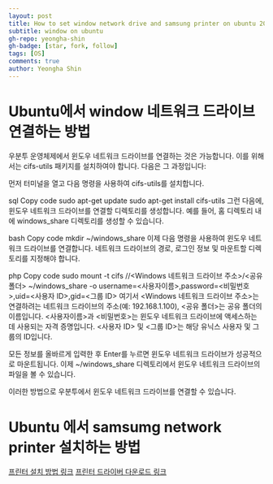 ```yaml
---
layout: post
title: How to set window network drive and samsung printer on ubuntu 20.04
subtitle: window on ubuntu
gh-repo: yeongha-shin
gh-badge: [star, fork, follow]
tags: [OS]
comments: true
author: Yeongha Shin
---
```


# Ubuntu에서 window 네트워크 드라이브 연결하는 방법

우분투 운영체제에서 윈도우 네트워크 드라이브를 연결하는 것은 가능합니다. 이를 위해서는 cifs-utils 패키지를 설치하여야 합니다. 다음은 그 과정입니다:

먼저 터미널을 열고 다음 명령을 사용하여 cifs-utils를 설치합니다.

sql
Copy code
sudo apt-get update
sudo apt-get install cifs-utils
그런 다음에, 윈도우 네트워크 드라이브를 연결할 디렉토리를 생성합니다. 예를 들어, 홈 디렉토리 내에 windows_share 디렉토리를 생성할 수 있습니다.

bash
Copy code
mkdir ~/windows_share
이제 다음 명령을 사용하여 윈도우 네트워크 드라이브를 연결합니다. 네트워크 드라이브의 경로, 로그인 정보 및 마운트할 디렉토리를 지정해야 합니다.

php
Copy code
sudo mount -t cifs //<Windows 네트워크 드라이브 주소>/<공유 폴더> ~/windows_share -o username=<사용자이름>,password=<비밀번호>,uid=<사용자 ID>,gid=<그룹 ID>
여기서 <Windows 네트워크 드라이브 주소>는 연결하려는 네트워크 드라이브의 주소(예: 192.168.1.100), <공유 폴더>는 공유 폴더의 이름입니다. <사용자이름>과 <비밀번호>는 윈도우 네트워크 드라이브에 액세스하는 데 사용되는 자격 증명입니다. <사용자 ID> 및 <그룹 ID>는 해당 유닉스 사용자 및 그룹의 ID입니다.

모든 정보를 올바르게 입력한 후 Enter를 누르면 윈도우 네트워크 드라이브가 성공적으로 마운트됩니다. 이제 ~/windows_share 디렉토리에서 윈도우 네트워크 드라이브의 파일을 볼 수 있습니다.

이러한 방법으로 우분투에서 윈도우 네트워크 드라이브를 연결할 수 있습니다.

# Ubuntu 에서 samsumg network printer 설치하는 방법
[프린터 설치 방법 링크](https://kgkang.tistory.com/88)
[프린터 드라이버 다운로드 링크]([https://kgkang.tistory.com/88](https://www.samsungsvc.co.kr/solution/24168)https://www.samsungsvc.co.kr/solution/24168)

